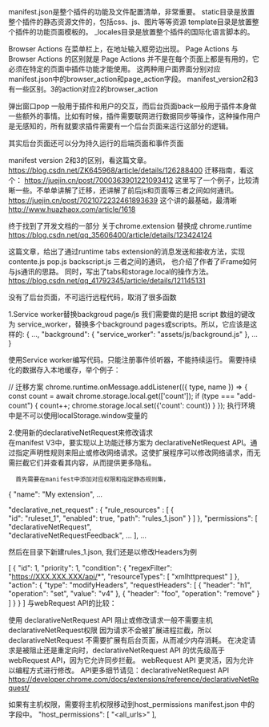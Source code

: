 manifest.json是整个插件的功能及文件配置清单，非常重要。
static目录是放置整个插件的静态资源文件的，包括css、js、图片等等资源
template目录是放置整个插件的功能页面模板的。
_locales目录是放置整个插件的国际化语言脚本的。

Browser Actions 在菜单栏上，在地址输入框旁边出现。
Page Actions 与 Browser Actions 的区别就是 Page Actions 并不是在每个页面上都是有用的，它必须在特定的页面中插件功能才能使用。
这两种用户面界面分别对应manifest.json中的browser_action和page_action字段。
manifest_version2和3有一些区别。3的action对应2的browser_action

弹出窗口pop 一般用于插件和用户的交互，而后台页面back一般用于插件本身做一些额外的事情。比如有时候，插件需要联网进行数据同步等操作，这种操作用户是无感知的，所有就要求插件需要有一个后台页面来运行这部分的逻辑。

其实后台页面还可以分为持久运行的后端页面和事件页面


manifest version 2和3的区别，看这篇文章。
https://blog.csdn.net/ZK645968/article/details/126288400 
迁移指南，看这个：
https://juejin.cn/post/7000363901221093412
这里写了一个例子，比较清晰一些。不单单讲解了迁移，还讲解了前后js和页面等三者之间如何通讯。
https://juejin.cn/post/7021072232461893639
这个讲的最基础，最清晰
http://www.huazhaox.com/article/1618

终于找到了开发文档的一部分 关于chrome.extension 替换成 chrome.runtime
https://blog.csdn.net/qq_35606400/article/details/123424124 

这篇文章，给出了通过runtime tabs extension的消息发送和接收方法，实现contente.js pop.js backscript.js 三者之间的通讯，
也介绍了作者了iFrame如何与js通讯的思路。
同时，写出了tabs和storage.local的操作方法。
https://blog.csdn.net/qq_41792345/article/details/121145131

没有了后台页面，不可运行远程代码，取消了很多函数

1.Service worker替换backgroud page/js
我们需要做的是把 script 数组的键改为 service_worker，替换多个background pages或scripts。所以，它应该是这样的:
{
	...,    "background": {    	"service_worker": "assets/js/background.js"
  	},
    ...
}

使用Service worker编写代码。只能注册事件侦听器，不能持续运行。 需要持续化的数据存入本地缓存，举个例子：

// 迁移方案
chrome.runtime.onMessage.addListener(({ type, name }) => {
  const count = await chrome.storage.local.get(['count']);
  if (type === "add-count") {
    count++;
    chrome.storage.local.set({'count': count})
  }
});
执行环境中是不可以使用localStorage.window变量的

2.使用新的declarativeNetRequest来修改请求  
在manifest V3中，要实现以上功能迁移方案为 declarativeNetRequest API。通过指定声明性规则来阻止或修改网络请求。这使扩展程序可以修改网络请求，而无需拦截它们并查看其内容，从而提供更多隐私。 

      首先需要在manifest中添加对应权限和指定静态规则集，

{
  "name": "My extension",
  ...
 
  "declarative_net_request" : {
    "rule_resources" : [
       {        
        "id": "ruleset_1",
        "enabled": true,
        "path": "rules_1.json"
       }
    ]
  },
  "permissions": [
    "declarativeNetRequest",  
    "declarativeNetRequestFeedback",
    ...
  ],
  ...

然后在目录下新建rules_1.json, 我们还是以修改Headers为例

[
  {
    "id": 1,
    "priority": 1,
    "condition": {
      "regexFilter": "https://XXX.XXX.XXX/api/*",
      "resourceTypes": [
        "xmlhttprequest"
      ]
    }, 
    "action": { 
      "type": "modifyHeaders",
      "requestHeaders": [
        {
          "header": "h1",
          "operation": "set",
          "value": "v4"
        },
        {
          "header": "foo",
          "operation": "remove"
        }
      ]
    }
  }
]
与webRequest API的比较：

​使用 declarativeNetRequest API 阻止或修改请求一般不需要主机declarativeNetRequest权限
因为请求不会被扩展进程拦截，所以 declarativeNetRequest 不需要扩展有后台页面，从而减少内存消耗。
​​​​​​ 在决定请求是被阻止还是重定向时，declarativeNetRequest API 的优先级高于 webRequest API，因为它允许同步拦截。
webRequest API 更灵活，因为允许以编程方式进行修改。
  API更多细节请见：declarativeNetRequest API
  https://developer.chrome.com/docs/extensions/reference/declarativeNetRequest/

如果有主机权限，需要将主机权限移动到host_permissions manifest.json 中的字段中。
"host_permissions": [ 
    "<all_urls>"
  ],


